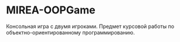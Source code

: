 # MIREA-OOPGame
Консольная игра с двумя игроками. Предмет курсовой работы по объектно-ориентированному программированию.
